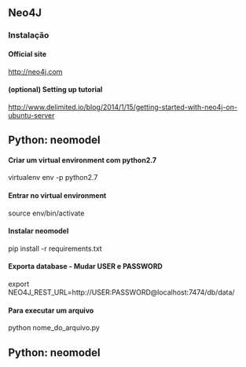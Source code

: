 ## Neo4J

### Instalação

#### Official site
http://neo4j.com

#### (optional) Setting up tutorial
http://www.delimited.io/blog/2014/1/15/getting-started-with-neo4j-on-ubuntu-server

## Python: neomodel

#### Criar um virtual environment com python2.7
virtualenv env -p python2.7

#### Entrar no virtual environment
source env/bin/activate

#### Instalar neomodel
pip install -r requirements.txt 

#### Exporta database - Mudar USER e PASSWORD
export NEO4J_REST_URL=http://USER:PASSWORD@localhost:7474/db/data/

#### Para executar um arquivo
python nome_do_arquivo.py

## Python: neomodel

